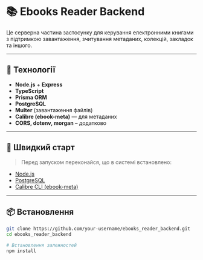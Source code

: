 # 📚 Ebooks Reader Backend

Це серверна частина застосунку для керування електронними книгами з підтримкою завантаження, зчитування метаданих, колекцій, закладок та іншого.

---

## 🔧 Технології

- **Node.js** + **Express**
- **TypeScript**
- **Prisma ORM**
- **PostgreSQL**
- **Multer** (завантаження файлів)
- **Calibre (ebook-meta)** — для метаданих
- **CORS, dotenv, morgan** – додатково

---

## 🚀 Швидкий старт

> Перед запуском переконайся, що в системі встановлено:
- [Node.js](https://nodejs.org/)
- [PostgreSQL](https://www.postgresql.org/)
- [Calibre CLI (ebook-meta)](https://calibre-ebook.com/)

---

## 📦 Встановлення

```bash
git clone https://github.com/your-username/ebooks_reader_backend.git
cd ebooks_reader_backend

# Встановлення залежностей
npm install

